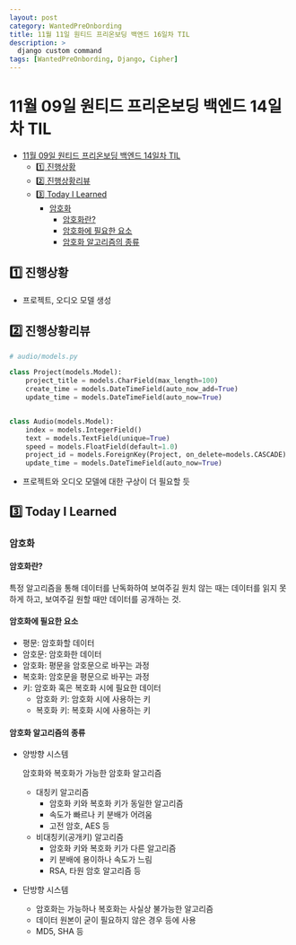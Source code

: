 ```yaml
---
layout: post
category: WantedPreOnbording
title: 11월 11일 원티드 프리온보딩 백엔드 16일차 TIL
description: >
  django custom command
tags: [WantedPreOnbording, Django, Cipher]
---
```


# 11월 09일 원티드 프리온보딩 백엔드 14일차 TIL

- [11월 09일 원티드 프리온보딩 백엔드 14일차 TIL](#11월-09일-원티드-프리온보딩-백엔드-14일차-til)
  - [1️⃣ 진행상황](#1️⃣진행상황)
  - [2️⃣ 진행상황리뷰](#2️⃣진행상황리뷰)
  - [3️⃣ Today I Learned](#3️⃣today-i-learned)
    - [암호화](#암호화)
      - [암호화란?](#암호화란)
      - [암호화에 필요한 요소](#암호화에-필요한-요소)
      - [암호화 알고리즘의 종류](#암호화-알고리즘의-종류)

## 1️⃣ 진행상황

- 프로젝트, 오디오 모델 생성

## 2️⃣ 진행상황리뷰

```python
# audio/models.py

class Project(models.Model):
    project_title = models.CharField(max_length=100)
    create_time = models.DateTimeField(auto_now_add=True)
    update_time = models.DateTimeField(auto_now=True)


class Audio(models.Model):
    index = models.IntegerField()
    text = models.TextField(unique=True)
    speed = models.FloatField(default=1.0)
    project_id = models.ForeignKey(Project, on_delete=models.CASCADE)
    update_time = models.DateTimeField(auto_now=True)

```
- 프로젝트와 오디오 모델에 대한 구상이 더 필요할 듯


## 3️⃣ Today I Learned

### 암호화

#### 암호화란?

특정 알고리즘을 통해 데이터를 난독화하여 보여주길 원치 않는 때는 데이터를 읽지 못하게 하고, 보여주길 원할 때만 데이터를 공개하는 것.

#### 암호화에 필요한 요소

- 평문: 암호화할 데이터
- 암호문: 암호화한 데이터
- 암호화: 평문을 암호문으로 바꾸는 과정
- 복호화: 암호문을 평문으로 바꾸는 과정
- 키: 암호화 혹은 복호화 시에 필요한 데이터
    - 암호화 키: 암호화 시에 사용하는 키
    - 복호화 키: 복호화 시에 사용하는 키

#### 암호화 알고리즘의 종류

- 양방향 시스템
    
    암호화와 복호화가 가능한 암호화 알고리즘
    
    - 대칭키 알고리즘
        - 암호화 키와 복호화 키가 동일한 알고리즘
        - 속도가 빠르나 키 분배가 어려움
        - 고전 암호, AES 등
    - 비대칭키(공개키) 알고리즘
        - 암호화 키와 복호화 키가 다른 알고리즘
        - 키 분배에 용이하나 속도가 느림
        - RSA, 타원 암호 알고리즘 등
- 단방향 시스템
    - 암호화는 가능하나 복호화는 사실상 불가능한 알고리즘
    - 데이터 원본이 굳이 필요하지 않은 경우 등에 사용
    - MD5, SHA 등
